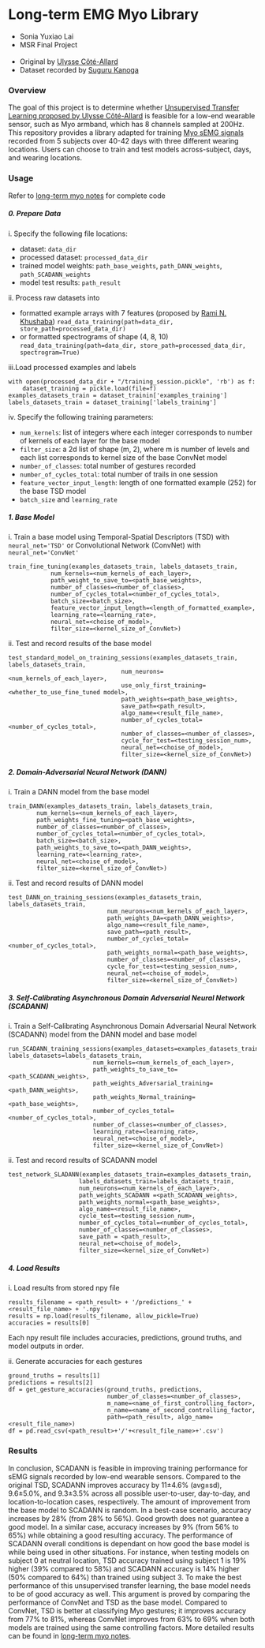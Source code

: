 # Long-term EMG Myo Library
* Sonia Yuxiao Lai
* MSR Final Project  
&nbsp;
* Original by [Ulysse Côté-Allard](https://github.com/UlysseCoteAllard/LongTermEMG)
* Dataset recorded by [Suguru Kanoga](https://github.com/Suguru55/Wearable_Sensor_Long-term_sEMG_Dataset)

### Overview
The goal of this project is to determine whether [Unsupervised Transfer Learning proposed by Ulysse Côté-Allard](https://ieeexplore.ieee.org/document/9207910) is feasible for a low-end wearable sensor, such as Myo armband, which has 8 channels sampled at 200Hz. This repository provides a library adapted for training [Myo sEMG signals](https://www.sciencedirect.com/science/article/pii/S1746809420301373) recorded from 5 subjects over 40-42 days with three different wearing locations. Users can choose to train and test models across-subject, days, and wearing locations.


### Usage 
Refer to [long-term myo notes](https://github.com/aonai/long_term_myo_notes) for complete code

##### 0. Prepare Data
i. Specify the following file locations:
* dataset: `data_dir`
* processed dataset: `processed_data_dir`
* trained model weights: `path_base_weights`, `path_DANN_weights`, `path_SCADANN_weights`
* model test results: `path_result` 

ii. Process raw datasets into 
* formatted example arrays with 7 features (proposed by [Rami N. Khushaba](https://github.com/RamiKhushaba/getTSDfeat))
`read_data_training(path=data_dir, store_path=processed_data_dir)`
* or formatted spectrograms of shape (4, 8, 10) 
`read_data_training(path=data_dir, store_path=processed_data_dir, spectrogram=True)`   

iii.Load processed examples and labels   
```
with open(processed_data_dir + "/training_session.pickle", 'rb') as f:
    dataset_training = pickle.load(file=f)
examples_datasets_train = dataset_trainin['examples_training']
labels_datasets_train = dataset_training['labels_training']
```  

iv. Specify the following training parameters: 
* `num_kernels`: list of integers where each integer corresponds to number of kernels of each layer for the base model
* `filter_size`:  a 2d list of shape (m, 2), where m is number of levels and each list corresponds to kernel size of the base ConvNet model
* `number_of_classes`: total number of gestures recorded
* `number_of_cycles_total`: total number of trails in one session
* `feature_vector_input_length`: length of one formatted example (252) for the base TSD model
* `batch_size` and `learning_rate` 


##### 1. Base Model  
i. Train a base model using Temporal-Spatial Descriptors (TSD) with `neural_net='TSD'` or Convolutional Network (ConvNet) with `neural_net='ConvNet'`  
```
train_fine_tuning(examples_datasets_train, labels_datasets_train,
            num_kernels=<num_kernels_of_each_layer>,   
            path_weight_to_save_to=<path_base_weights>,  
            number_of_classes=<number_of_classes>,   
            number_of_cycles_total=<number_of_cycles_total>,
            batch_size=<batch_size>,  
            feature_vector_input_length=<length_of_formatted_example>,
            learning_rate=<learning_rate>,  
            neural_net=<choise_of_model>,
            filter_size=<kernel_size_of_ConvNet>)
```
ii. Test and record results of the base model
```
test_standard_model_on_training_sessions(examples_datasets_train, labels_datasets_train,
                                num_neurons=<num_kernels_of_each_layer>,  
                                use_only_first_training=<whether_to_use_fine_tuned model>,
                                path_weights=<path_base_weights>,
                                save_path=<path_result>,   
                                algo_name=<result_file_name>,
                                number_of_cycles_total=<number_of_cycles_total>,  
                                number_of_classes=<number_of_classes>,  
                                cycle_for_test=<testing_session_num>,
                                neural_net=<choise_of_model>,
                                filter_size=<kernel_size_of_ConvNet>)
```                             
##### 2. Domain-Adversarial Neural Network (DANN)  
i. Train a DANN model from the base model
```
train_DANN(examples_datasets_train, labels_datasets_train, 
        num_kernels=<num_kernels_of_each_layer>,
        path_weights_fine_tuning=<path_base_weights>,
        number_of_classes=<number_of_classes>,
        number_of_cycles_total=<number_of_cycles_total>,
        batch_size=<batch_size>,
        path_weights_to_save_to=<path_DANN_weights>, 
        learning_rate=<learning_rate>,
        neural_net=<choise_of_model>,
        filter_size=<kernel_size_of_ConvNet>)
```
ii. Test and record results of DANN model
```
test_DANN_on_training_sessions(examples_datasets_train, labels_datasets_train,
                            num_neurons=<num_kernels_of_each_layer>,  
                            path_weights_DA=<path_DANN_weights>,
                            algo_name=<result_file_name>, 
                            save_path=<path_result>, 
                            number_of_cycles_total=<number_of_cycles_total>,
                            path_weights_normal=<path_base_weights>, 
                            number_of_classes=<number_of_classes>,
                            cycle_for_test=<testing_session_num>, 
                            neural_net=<choise_of_model>,
                            filter_size=<kernel_size_of_ConvNet>)
```

##### 3. Self-Calibrating Asynchronous Domain Adversarial Neural Network (SCADANN) 
i. Train a Self-Calibrating Asynchronous Domain Adversarial Neural Network (SCADANN) model from the DANN model and base model
```
run_SCADANN_training_sessions(examples_datasets=examples_datasets_train, labels_datasets=labels_datasets_train,  
                        num_kernels=<num_kernels_of_each_layer>, 
                        path_weights_to_save_to=<path_SCADANN_weights>,
                        path_weights_Adversarial_training=<path_DANN_weights>,
                        path_weights_Normal_training=<path_base_weights>,
                        number_of_cycles_total=<number_of_cycles_total>, 
                        number_of_classes=<number_of_classes>,
                        learning_rate=<learning_rate>, 
                        neural_net=<choise_of_model>,
                        filter_size=<kernel_size_of_ConvNet>)
```
ii. Test and record results of SCADANN model
```
test_network_SLADANN(examples_datasets_train=examples_datasets_train, 
                    labels_datasets_train=labels_datasets_train,
                    num_neurons=<num_kernels_of_each_layer>, 
                    path_weights_SCADANN =<path_SCADANN_weights>, 
                    path_weights_normal=<path_base_weights>,
                    algo_name=<result_file_name>, 
                    cycle_test=<testing_session_num>,
                    number_of_cycles_total=<number_of_cycles_total>,
                    number_of_classes=<number_of_classes>,  
                    save_path = <path_result>, 
                    neural_net=<choise_of_model>,
                    filter_size=<kernel_size_of_ConvNet>)
```
##### 4. Load Results
i. Load results from stored npy file
``` 
results_filename = <path_result> + '/predictions_' + <result_file_name> + '.npy'
results = np.load(results_filename, allow_pickle=True)
accuracies = results[0]
``` 
Each npy result file includes accuracies, predictions, ground truths, and model outputs in order.

ii. Generate accuracies for each gestures 
```
ground_truths = results[1]
predictions = results[2]
df = get_gesture_accuracies(ground_truths, predictions,
                            number_of_classes=<number_of_classes>, 
                            m_name=<name_of_first_controlling_factor>,
                            n_name=<name_of_second_controlling_factor,
                            path=<path_result>, algo_name=<result_file_name>)
df = pd.read_csv(<path_result>+'/'+<result_file_name>+'.csv')
```


### Results
In conclusion, SCADANN is feasible in improving training performance for sEMG signals recorded by low-end wearable sensors. Compared to the original TSD, SCADANN improves accuracy by 11±4.6% (avg±sd), 9.6±5.0%, and 9.3±3.5% across all possible user-to-user, day-to-day, and location-to-location cases, respectively.
The amount of improvement from the base model to SCADANN is random. In a best-case scenario, accuracy increases by 28% (from 28% to 56%). Good growth does not guarantee a good model. In a similar case, accuracy increases by 9% (from 56% to 65%) while obtaining a good resulting accuracy. The performance of SCADANN overall conditions is dependant on how good the base model is while being used in other situations. For instance, when testing models on subject 0 at neutral location, TSD accuracy trained using subject 1 is 19% higher (39% compared to 58%) and SCADANN accuracy is 14% higher (50% compared to 64%) than trained using subject 3. To make the best performance of this unsupervised transfer learning, the base model needs to be of good accuracy as well. This argument is proved by comparing the performance of ConvNet and TSD as the base model. Compared to ConvNet, TSD is better at classifying Myo gestures; it improves accuracy from 77% to 81%, whereas ConvNet improves from 63% to 69% when both models are trained using the same controlling factors. More detailed results can be found in [long-term myo notes](https://github.com/aonai/long_term_myo_notes).